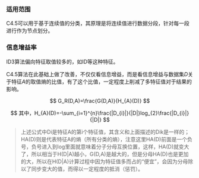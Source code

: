 ### 适用范围

C4.5可以用于基于连续值的分类，其原理是将连续值进行数据分段，针对每一段进行作为节点划分。



### 信息增益率

ID3算法偏向特征取值较多的，如ID等这种特征。

C4.5算法在此基础上做了改善，不仅仅看信息增益，而是看信息增益与数据集$D$关于特征$A$的取值熵的比值，有了这个比值，一定程度上削减了多特征值对于结果的影响。


$$
G_R(D,A)=\frac{G(D,A)}{H_{A}(D)}
$$

$$
其中，H_{A}(D)=-\sum_{i=1}^{n}\frac{|D_{i}|}{|D|}log_{2}\frac{|D_{i}|}{|D|}
$$

> 上述公式中Di是特征A的第i个特征值，其含义和上面描述的Dik是一样的；HA(D)则是代表特征A的熵（所有分类的熵），注意这里HA(D)前面是一个负号，负号进入到log里面就意味着分子分母互换位置，这样，HA(D)就变大了，所以相当于H(D|A)越小，G(D,A)是越大的，但是分母HA(D)也是更加的大，所以在H(D|A)计算过程中因为特征值多而占的“便宜”，会因为分母除以了同步变大的值，而得以一定程度的抵消（惩罚）。
